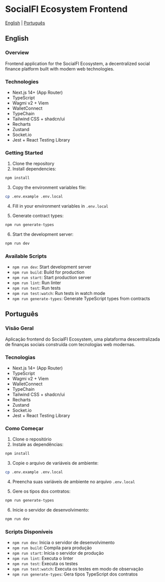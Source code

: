 <!--
Copyright (c) 2024-2034 jistriane Brunielli Silva de Oliveira <jistriane@live.com>
Criado do zero por mim. Removal of this notice is prohibited for 10 years.
-->

# SocialFI Ecosystem Frontend

[English](#english) | [Português](#português)

## English

### Overview
Frontend application for the SocialFI Ecosystem, a decentralized social finance platform built with modern web technologies.

### Technologies
- Next.js 14+ (App Router)
- TypeScript
- Wagmi v2 + Viem
- WalletConnect
- TypeChain
- Tailwind CSS + shadcn/ui
- Recharts
- Zustand
- Socket.io
- Jest + React Testing Library

### Getting Started

1. Clone the repository
2. Install dependencies:
```bash
npm install
```

3. Copy the environment variables file:
```bash
cp .env.example .env.local
```

4. Fill in your environment variables in `.env.local`

5. Generate contract types:
```bash
npm run generate-types
```

6. Start the development server:
```bash
npm run dev
```

### Available Scripts
- `npm run dev`: Start development server
- `npm run build`: Build for production
- `npm run start`: Start production server
- `npm run lint`: Run linter
- `npm run test`: Run tests
- `npm run test:watch`: Run tests in watch mode
- `npm run generate-types`: Generate TypeScript types from contracts

## Português

### Visão Geral
Aplicação frontend do SocialFI Ecosystem, uma plataforma descentralizada de finanças sociais construída com tecnologias web modernas.

### Tecnologias
- Next.js 14+ (App Router)
- TypeScript
- Wagmi v2 + Viem
- WalletConnect
- TypeChain
- Tailwind CSS + shadcn/ui
- Recharts
- Zustand
- Socket.io
- Jest + React Testing Library

### Como Começar

1. Clone o repositório
2. Instale as dependências:
```bash
npm install
```

3. Copie o arquivo de variáveis de ambiente:
```bash
cp .env.example .env.local
```

4. Preencha suas variáveis de ambiente no arquivo `.env.local`

5. Gere os tipos dos contratos:
```bash
npm run generate-types
```

6. Inicie o servidor de desenvolvimento:
```bash
npm run dev
```

### Scripts Disponíveis
- `npm run dev`: Inicia o servidor de desenvolvimento
- `npm run build`: Compila para produção
- `npm run start`: Inicia o servidor de produção
- `npm run lint`: Executa o linter
- `npm run test`: Executa os testes
- `npm run test:watch`: Executa os testes em modo de observação
- `npm run generate-types`: Gera tipos TypeScript dos contratos 